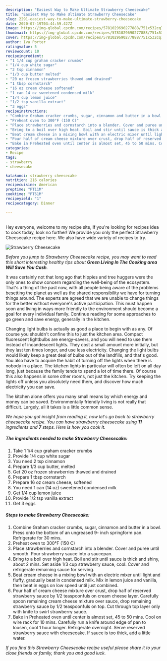 ```yaml
---
description: "Easiest Way to Make Ultimate Strawberry Cheesecake"
title: "Easiest Way to Make Ultimate Strawberry Cheesecake"
slug: 2291-easiest-way-to-make-ultimate-strawberry-cheesecake
date: 2020-07-19T03:44:59.427Z
image: https://img-global.cpcdn.com/recipes/5781029690277888/751x532cq70/strawberry-cheesecake-recipe-main-photo.jpg
thumbnail: https://img-global.cpcdn.com/recipes/5781029690277888/751x532cq70/strawberry-cheesecake-recipe-main-photo.jpg
cover: https://img-global.cpcdn.com/recipes/5781029690277888/751x532cq70/strawberry-cheesecake-recipe-main-photo.jpg
author: Iva Porter
ratingvalue: 5
reviewcount: 10
recipeingredient:
- "1 1/4 cup graham cracker crumbs"
- "1/4 cup white sugar"
- "2 tsp cinnamon"
- "1/3 cup butter melted"
- "20 oz frozen strawberries thawed and drained"
- "1 tbsp cornstarch"
- "16 oz cream cheese softened"
- "1 can 14 oz sweetened condensed milk"
- "1/4 cup lemon juice"
- "1/2 tsp vanilla extract"
- "3 eggs"
recipeinstructions:
- "Combine Graham cracker crumbs, sugar, cinnamon and butter in a bowl. Press onto the bottom of an ungreased 9- inch springform pan. Refrigerate for 30 mins."
- "Preheat oven to 300°F (150 C)"
- "Place strawberries and cornstarch into a blender. Cover and puree until smooth. Pour strawberry sauce into a saucepan."
- "Bring to a boil over high heat. Boil and stir until sauce is thick and shiny, about 2 mins. Set aside 1/3 cup strawberry sauce, cool. Cover and refrigerate remaining sauce for serving."
- "Beat cream cheese in a mixing bowl with an electric mixer until light and fluffy, gradually beat in condensed milk. Mix in lemon juice and vanilla, then beat in eggs on low speed until just combined."
- "Pour half of cream cheese mixture over crust, drop half of reserved strawberry sauce by 1/2 teaspoonfuls on cream cheese layer. Carefully spoon remaining cream cheese mixture over sauce, drop remaining strawberry sauce by 1/2 teaspoonfuls on top. Cut through top layer only with knife to swirl strawberry sauce."
- "Bake in Preheated oven until center is almost set, 45 to 50 mins. Cool on wire rack for 10 mins. Carefully run a knife around edge of pan to loosen, cool 1 hour longer. Refrigerate overnight. Serve reserved strawberry sauce with cheesecake.  If sauce is too thick, add a little water."
categories:
- Recipe
tags:
- strawberry
- cheesecake

katakunci: strawberry cheesecake 
nutrition: 216 calories
recipecuisine: American
preptime: "PT11M"
cooktime: "PT51M"
recipeyield: "1"
recipecategory: Dinner

---
```

<br>
Hey everyone, welcome to my recipe site, If you're looking for recipes idea to cook today, look no further! We provide you only the perfect Strawberry Cheesecake recipe here. We also have wide variety of recipes to try.
<br>


![Strawberry Cheesecake](https://img-global.cpcdn.com/recipes/5781029690277888/751x532cq70/strawberry-cheesecake-recipe-main-photo.jpg)

<i>Before you jump to Strawberry Cheesecake recipe, you may want to read this short interesting healthy tips about 
<strong>Green Living In The Cooking area Will Save You Cash</strong>.</i>
</br>

It was certainly not that long ago that hippies and tree huggers were the only ones to show concern regarding the well-being of the ecosystem. That's a thing of the past now, with all people being aware of the problems besetting the planet as well as the shared responsibility we have for turning things around. The experts are agreed that we are unable to change things for the better without everyone's active participation. This must happen soon and living in ways more friendly to the environment should become a goal for every individual family. Continue reading for some approaches to go green and save energy, generally in the kitchen.

Changing light bulbs is actually as good a place to begin with as any. Of course you shouldn't confine this to just the kitchen area. Compact fluorescent lightbulbs are energy-savers, and you will need to use them instead of incandescent lights. They cost a small amount more initially, but they last ten times longer, and use less electricity. Changing the light bulbs would likely keep a great deal of bulbs out of the landfills, and that's good. You also have to acquire the habit of turning off the lights when there is nobody in a place. The kitchen lights in particular will often be left on all day long, just because the family tends to spend a lot of time there. Of course this also happens in some other rooms, not just the kitchen. Try keeping the lights off unless you absolutely need them, and discover how much electricity you can save.

The kitchen alone offers you many small means by which energy and money can be saved. Environmentally friendly living is not really that difficult. Largely, all it takes is a little common sense.


<i>We hope you got insight from reading it, now let's go back to strawberry cheesecake recipe. You can have strawberry cheesecake using <strong>11</strong> ingredients and <strong>7</strong> steps. Here is how you cook it.
</i>

##### The ingredients needed to make Strawberry Cheesecake:

1. Take 1 1/4 cup graham cracker crumbs
1. Provide 1/4 cup white sugar
1. You need 2 tsp cinnamon
1. Prepare 1/3 cup butter, melted
1. Get 20 oz frozen strawberries thawed and drained
1. Prepare 1 tbsp cornstarch
1. Prepare 16 oz cream cheese, softened
1. You need 1 can (14 oz) sweetened condensed milk
1. Get 1/4 cup lemon juice
1. Provide 1/2 tsp vanilla extract
1. Get 3 eggs


##### Steps to make Strawberry Cheesecake:

1. Combine Graham cracker crumbs, sugar, cinnamon and butter in a bowl. Press onto the bottom of an ungreased 9- inch springform pan. Refrigerate for 30 mins.
1. Preheat oven to 300°F (150 C)
1. Place strawberries and cornstarch into a blender. Cover and puree until smooth. Pour strawberry sauce into a saucepan.
1. Bring to a boil over high heat. Boil and stir until sauce is thick and shiny, about 2 mins. Set aside 1/3 cup strawberry sauce, cool. Cover and refrigerate remaining sauce for serving.
1. Beat cream cheese in a mixing bowl with an electric mixer until light and fluffy, gradually beat in condensed milk. Mix in lemon juice and vanilla, then beat in eggs on low speed until just combined.
1. Pour half of cream cheese mixture over crust, drop half of reserved strawberry sauce by 1/2 teaspoonfuls on cream cheese layer. Carefully spoon remaining cream cheese mixture over sauce, drop remaining strawberry sauce by 1/2 teaspoonfuls on top. Cut through top layer only with knife to swirl strawberry sauce.
1. Bake in Preheated oven until center is almost set, 45 to 50 mins. Cool on wire rack for 10 mins. Carefully run a knife around edge of pan to loosen, cool 1 hour longer. Refrigerate overnight. Serve reserved strawberry sauce with cheesecake.  If sauce is too thick, add a little water.


<i>If you find this Strawberry Cheesecake recipe useful please share it to your close friends or family, thank you and good luck.</i>

